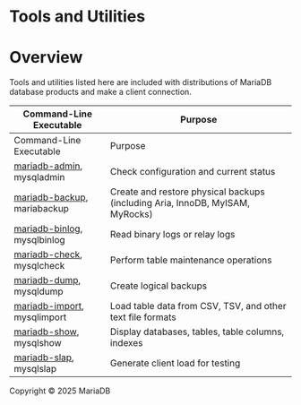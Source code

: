 
# Tools and Utilities


# Overview


Tools and utilities listed here are included with distributions of MariaDB database products and make a client connection.



| Command-Line Executable | Purpose |
| --- | --- |
| Command-Line Executable | Purpose |
| [mariadb-admin](mariadb-admin.md), mysqladmin | Check configuration and current status |
| [mariadb-backup](../server-management/backing-up-and-restoring-databases/mariabackup/README.md), mariabackup | Create and restore physical backups (including Aria, InnoDB, MyISAM, MyRocks) |
| [mariadb-binlog](mariadb-binlog/README.md), mysqlbinlog | Read binary logs or relay logs |
| [mariadb-check](mariadb-check.md), mysqlcheck | Perform table maintenance operations |
| [mariadb-dump](backup-restore-and-import-clients/mariadb-dump.md), mysqldump | Create logical backups |
| [mariadb-import](backup-restore-and-import-clients/mariadb-import.md), mysqlimport | Load table data from CSV, TSV, and other text file formats |
| [mariadb-show](mariadb-show.md), mysqlshow | Display databases, tables, table columns, indexes |
| [mariadb-slap](mariadb-slap.md), mysqlslap | Generate client load for testing |




Copyright © 2025 MariaDB

